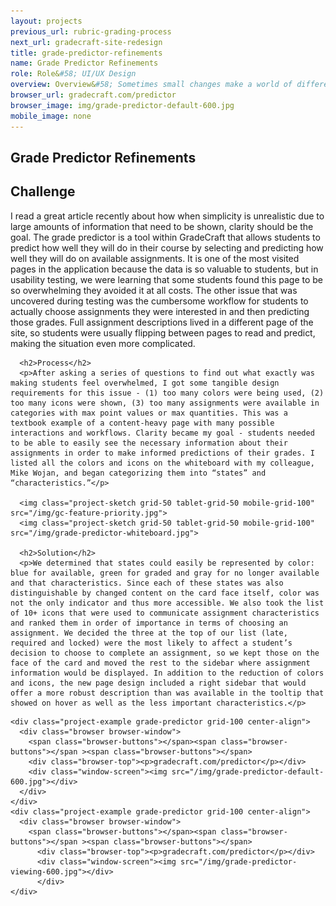 ```yaml
---
layout: projects
previous_url: rubric-grading-process
next_url: gradecraft-site-redesign
title: grade-predictor-refinements
name: Grade Predictor Refinements
role: Role&#58; UI/UX Design
overview: Overview&#58; Sometimes small changes make a world of difference for the users of your application. These changes to the grade predictor were exactly that.
browser_url: gradecraft.com/predictor
browser_image: img/grade-predictor-default-600.jpg
mobile_image: none
---
```


<section class="project-page section grid-container">
 <div class="section-header grid-100"><h1>Grade Predictor Refinements</h1></div>

 <div class="project-data">
   <div class="case-study challenge grid-100 tablet-grid-100">
      <h2>Challenge</h2>
      <p>I read a great article recently about how when simplicity is unrealistic due to large amounts of information that need to be shown, clarity should be the goal. The grade predictor is a tool within GradeCraft that allows students to predict how well they will do in their course by selecting and predicting how well they will do on available assignments. It is one of the most visited pages in the application because the data is so valuable to students, but in usability testing, we were learning that some students found this page to be so overwhelming they avoided it at all costs. The other issue that was uncovered during testing was the cumbersome workflow for students to actually choose assignments they were interested in and then predicting those grades. Full assignment descriptions lived in a different page of the site, so students were usually flipping between pages to read and predict, making the situation even more complicated.</p>


      <h2>Process</h2>
      <p>After asking a series of questions to find out what exactly was making students feel overwhelmed, I got some tangible design requirements for this issue - (1) too many colors were being used, (2) too many icons were shown, (3) too many assignments were available in categories with max point values or max quantities. This was a textbook example of a content-heavy page with many possible interactions and workflows. Clarity became my goal - students needed to be able to easily see the necessary information about their assignments in order to make informed predictions of their grades. I listed all the colors and icons on the whiteboard with my colleague, Mike Wojan, and began categorizing them into “states” and “characteristics.”</p>

      <img class="project-sketch grid-50 tablet-grid-50 mobile-grid-100" src="/img/gc-feature-priority.jpg">
      <img class="project-sketch grid-50 tablet-grid-50 mobile-grid-100" src="/img/grade-predictor-whiteboard.jpg">

      <h2>Solution</h2>
      <p>We determined that states could easily be represented by color: blue for available, green for graded and gray for no longer available and that characteristics. Since each of these states was also distinguishable by changed content on the card face itself, color was not the only indicator and thus more accessible. We also took the list of 10+ icons that were used to communicate assignment characteristics and ranked them in order of importance in terms of choosing an assignment. We decided the three at the top of our list (late, required and locked) were the most likely to affect a student’s decision to choose to complete an assignment, so we kept those on the face of the card and moved the rest to the sidebar where assignment information would be displayed. In addition to the reduction of colors and icons, the new page design included a right sidebar that would offer a more robust description than was available in the tooltip that showed on hover as well as the less important characteristics.</p>
  </div>

    <div class="project-example grade-predictor grid-100 center-align">
      <div class="browser browser-window">
        <span class="browser-buttons"></span><span class="browser-buttons"></span ><span class="browser-buttons"></span>
        <div class="browser-top"><p>gradecraft.com/predictor</p></div>
        <div class="window-screen"><img src="/img/grade-predictor-default-600.jpg"></div>
      </div>
    </div>
    <div class="project-example grade-predictor grid-100 center-align">
      <div class="browser browser-window">
        <span class="browser-buttons"></span><span class="browser-buttons"></span ><span class="browser-buttons"></span>
          <div class="browser-top"><p>gradecraft.com/predictor</p></div>
          <div class="window-screen"><img src="/img/grade-predictor-viewing-600.jpg"></div>
          </div>
    </div>
  </div>


</section>
